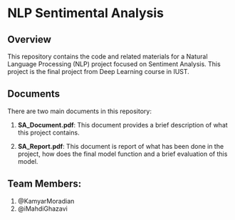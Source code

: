 # NLP Sentimental Analysis

## Overview
This repository contains the code and related materials for a Natural Language Processing (NLP) project focused on Sentiment Analysis. This project is the final project from Deep Learning course in IUST.

## Documents
There are two main documents in this repository:

1. **SA_Document.pdf**: This document provides a brief description of what this project contains.

2. **SA_Report.pdf**: This document is report of what has been done in the project, how does the final model function and a brief evaluation of this model.


## Team Members:
1. @KamyarMoradian
2. @iMahdiGhazavi
